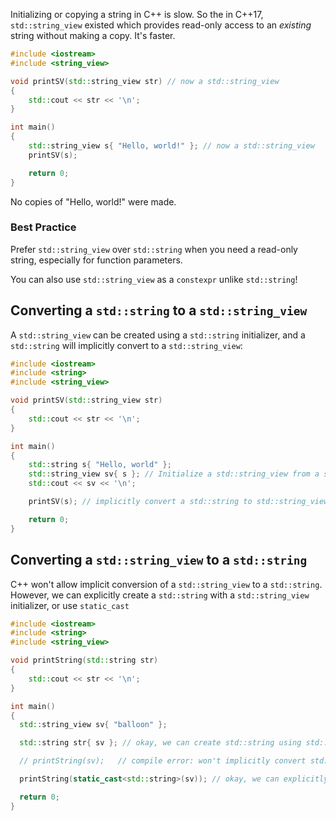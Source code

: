 Initializing or copying a string in C++ is slow. So the in C++17, `std::string_view` existed which provides read-only access to an *existing* string without making a copy. It's faster.

```cpp
#include <iostream>
#include <string_view>

void printSV(std::string_view str) // now a std::string_view
{
    std::cout << str << '\n';
}

int main()
{
    std::string_view s{ "Hello, world!" }; // now a std::string_view
    printSV(s);

    return 0;
}
```
No copies of "Hello, world!" were made.

### Best Practice
Prefer `std::string_view` over `std::string` when you need a read-only string, especially for function parameters.

You can also use `std::string_view` as a `constexpr` unlike `std::string`!

## Converting a `std::string` to a `std::string_view`
A `std::string_view` can be created using a `std::string` initializer, and a `std::string` will implicitly convert to a `std::string_view`:
```cpp
#include <iostream>
#include <string>
#include <string_view>

void printSV(std::string_view str)
{
    std::cout << str << '\n';
}

int main()
{
    std::string s{ "Hello, world" };
    std::string_view sv{ s }; // Initialize a std::string_view from a std::string
    std::cout << sv << '\n';

    printSV(s); // implicitly convert a std::string to std::string_view

    return 0;
}
```

## Converting a `std::string_view` to a `std::string`
C++ won't allow implicit conversion of a `std::string_view` to a `std::string`. However, we can explicitly create a `std::string` with a `std::string_view` initializer, or use `static_cast`

```cpp
#include <iostream>
#include <string>
#include <string_view>

void printString(std::string str)
{
    std::cout << str << '\n';
}

int main()
{
  std::string_view sv{ "balloon" };

  std::string str{ sv }; // okay, we can create std::string using std::string_view initializer

  // printString(sv);   // compile error: won't implicitly convert std::string_view to a std::string

  printString(static_cast<std::string>(sv)); // okay, we can explicitly cast a std::string_view to a std::string

  return 0;
}
```